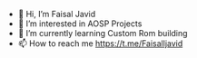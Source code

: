 - 👋 Hi, I’m Faisal Javid
- 👀 I’m interested in AOSP Projects
- 🌱 I’m currently learning Custom Rom building
- 📫 How to reach me https://t.me/Faisalljavid

<!---
faisal-javid/faisal-javid is a ✨ special ✨ repository because its `README.md` (this file) appears on your GitHub profile.
You can click the Preview link to take a look at your changes.
--->
